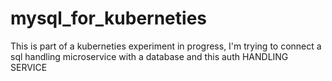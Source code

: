 # mysql_for_kuberneties

This is part of a kuberneties experiment in progress, I'm trying to connect a sql handling microservice with a database and this auth HANDLING SERVICE
